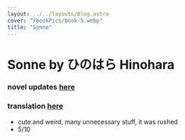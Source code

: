 ```yaml
---
layout: ../../layouts/Blog.astro
cover: "/bookPics/book-5.webp"
title: "Sonne"
---
```


# Sonne by ひのはら Hinohara
### novel updates **[here](https://www.novelupdates.com/series/sonne/)**
### translation **[here](https://www.wattpad.com/story/332825167-sonne)**
- cute and weird, many unnecessary stuff, it was rushed
- 5/10